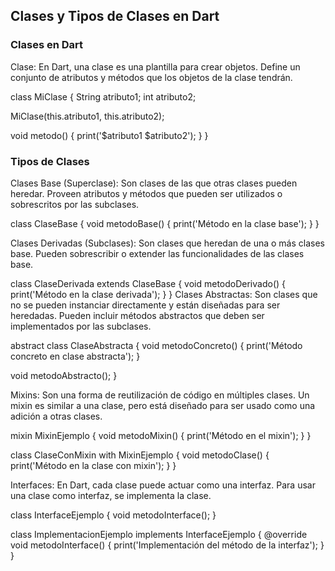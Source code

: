 ## Clases y Tipos de Clases en Dart

### Clases en Dart

Clase: En Dart, una clase es una plantilla para crear objetos. Define un conjunto de atributos y métodos que los objetos de la clase tendrán.

class MiClase {
  String atributo1;
  int atributo2;

  MiClase(this.atributo1, this.atributo2);

  void metodo() {
    print('$atributo1 $atributo2');
  }
}

### Tipos de Clases

Clases Base (Superclase): Son clases de las que otras clases pueden heredar. Proveen atributos y métodos que pueden ser utilizados o sobrescritos por las subclases.


class ClaseBase {
  void metodoBase() {
    print('Método en la clase base');
  }
}

Clases Derivadas (Subclases): Son clases que heredan de una o más clases base. Pueden sobrescribir o extender las funcionalidades de las clases base.


class ClaseDerivada extends ClaseBase {
  void metodoDerivado() {
    print('Método en la clase derivada');
  }
}
Clases Abstractas: Son clases que no se pueden instanciar directamente y están diseñadas para ser heredadas. Pueden incluir métodos abstractos que deben ser implementados por las subclases.


abstract class ClaseAbstracta {
  void metodoConcreto() {
    print('Método concreto en clase abstracta');
  }

  void metodoAbstracto();
}

Mixins: Son una forma de reutilización de código en múltiples clases. Un mixin es similar a una clase, pero está diseñado para ser usado como una adición a otras clases.


mixin MixinEjemplo {
  void metodoMixin() {
    print('Método en el mixin');
  }
}

class ClaseConMixin with MixinEjemplo {
  void metodoClase() {
    print('Método en la clase con mixin');
  }
}

Interfaces: En Dart, cada clase puede actuar como una interfaz. Para usar una clase como interfaz, se implementa la clase.

class InterfaceEjemplo {
  void metodoInterface();
}

class ImplementacionEjemplo implements InterfaceEjemplo {
  @override
  void metodoInterface() {
    print('Implementación del método de la interfaz');
  }
}